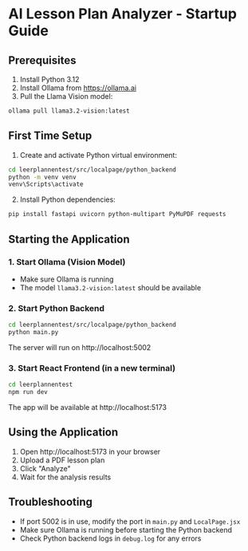 # AI Lesson Plan Analyzer - Startup Guide

## Prerequisites
1. Install Python 3.12
2. Install Ollama from https://ollama.ai
3. Pull the Llama Vision model:
```bash
ollama pull llama3.2-vision:latest
```

## First Time Setup
1. Create and activate Python virtual environment:
```bash
cd leerplannentest/src/localpage/python_backend
python -m venv venv
venv\Scripts\activate
```

2. Install Python dependencies:
```bash
pip install fastapi uvicorn python-multipart PyMuPDF requests
```

## Starting the Application

### 1. Start Ollama (Vision Model)
- Make sure Ollama is running
- The model `llama3.2-vision:latest` should be available

### 2. Start Python Backend
```bash
cd leerplannentest/src/localpage/python_backend
python main.py
```
The server will run on http://localhost:5002

### 3. Start React Frontend (in a new terminal)
```bash
cd leerplannentest
npm run dev
```
The app will be available at http://localhost:5173

## Using the Application
1. Open http://localhost:5173 in your browser
2. Upload a PDF lesson plan
3. Click "Analyze"
4. Wait for the analysis results

## Troubleshooting
- If port 5002 is in use, modify the port in `main.py` and `LocalPage.jsx`
- Make sure Ollama is running before starting the Python backend
- Check Python backend logs in `debug.log` for any errors 